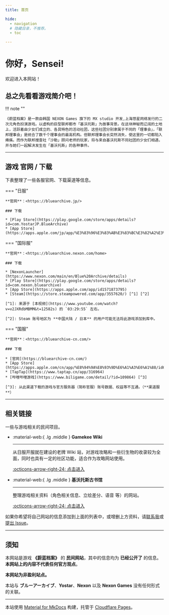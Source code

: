 ```yaml
---
title: 首页

hide:
  - navigation
  # 隐藏目录，不推荐。
  - toc 

---
```


# 你好，Sensei!

欢迎进入本网站！

## 总之先看看游戏简介吧！

!!! note ""

    《蔚蓝档案》是一款由韩国 NEXON Games 旗下的 MX studio 开发,上海悠星网络发行的二次元角色扮演游戏。以虚构的巨型联邦都市「基沃托斯」为故事背景。在这块神秘而辽阔的土地上，活跃着由少女们成立的、各具特色的活动社团，这些社团分别隶属于不同的「理事会」，「联邦理事会」是统合了数千个理事会的最高机构。但联邦理事会长突然消失，使这里的一切都陷入瘫痪。而作为联邦搜查社「沙勒」顾问老师的玩家，将与来自基沃托斯不同社团的少女们相遇，并与她们一起解决发生在「基沃托斯」的各种事件。

---

## 游戏 官网 / 下载

下表整理了一些各服官网、下载渠道等信息。

=== "日服"

    **官网**：<https://bluearchive.jp/>

    ### 下载

    * [Play Store](https://play.google.com/store/apps/details?id=com.YostarJP.BlueArchive)
    * [App Store](https://apps.apple.com/jp/app/%E3%83%96%E3%83%AB%E3%83%BC%E3%82%A2%E3%83%BC%E3%82%AB%E3%82%A4%E3%83%96/id1515877221)

=== "国际服"

    **官网**：<https://bluearchive.nexon.com/home>

    ### 下载

    * [NexonLauncher](https://www.nexon.com/main/en/Blue%20Archive/details)
    * [Play Store](https://play.google.com/store/apps/details?id=com.nexon.bluearchive)
    * [App Store](https://apps.apple.com/app/id1571873795)
    * [Steam](https://store.steampowered.com/app/3557620/) [^1] [^2]

    [^1]: 来源于 [本视频](https://www.youtube.com/watch?v=v2JXRdbMBMM&t=12582s) 的 `03:29:55` 左右。

    [^2]: Steam 账号地区为 **中国大陆 / 日本** 的用户可能无法将此游戏添加到库中。

=== "国服"

    **官网**：<https://bluearchive-cn.com/>

    ### 下载

    * [官网](https://bluearchive-cn.com/)
    * [App Store](https://apps.apple.com/cn/app/%E8%94%9A%E8%93%9D%E6%A1%A3%E6%A1%88/id6447541184)
    * [TapTap](https://www.taptap.cn/app/316964)
    * [哔哩哔哩游戏](https://www.biligame.com/detail/?id=109864) [^3]

    [^3]: 从此渠道下载的游戏与官方服务器（简称官服）账号数据、权益等不互通。（**渠道服**）

---

## 相关链接

一些与游戏相关的民间项目。

<div class="grid cards" markdown>

-   :material-web:{ .lg .middle } __Gamekee Wiki__

    ---

    从日服开服就在建设的老牌 Wiki 站，对游戏攻略和一些衍生物的收录较为全面，同时也具有一定的社区功能，适合作为攻略网站使用。

    [:octicons-arrow-right-24: 点击进入](https://www.gamekee.com/ba/)

-   :material-web:{ .lg .middle } __基沃托斯古书馆__

    ---

    整理游戏相关资料（角色相关信息、立绘差分、语音 等）的网站。

    [:octicons-arrow-right-24: 点击进入](https://kivo.wiki/)

</div>

如果你希望将自己网站的信息添加到上面的列表中，或增删上方资料，请[联系我](mailto:gytxtx@outlook.com)或[提出 Issue](https://github.com/Blue-Archive-Website/Website/issues/new)。

---

## 须知

本网站是游戏 **《蔚蓝档案》** 的 **民间网站**，其中的信息均为 **已经公开了** 的信息。**本网站上的内容不代表任何官方观点**。

**本网站为非盈利站点。**

本站与 **ブルーアーカイブ**、**Yostar**、**Nexon** 以及 **Nexon Games** 没有任何形式的关联。

---

本站使用 [Material for MkDocs](https://squidfunk.github.io/mkdocs-material/) 构建，托管于 [Cloudflare Pages](https://pages.cloudflare.com/)。
